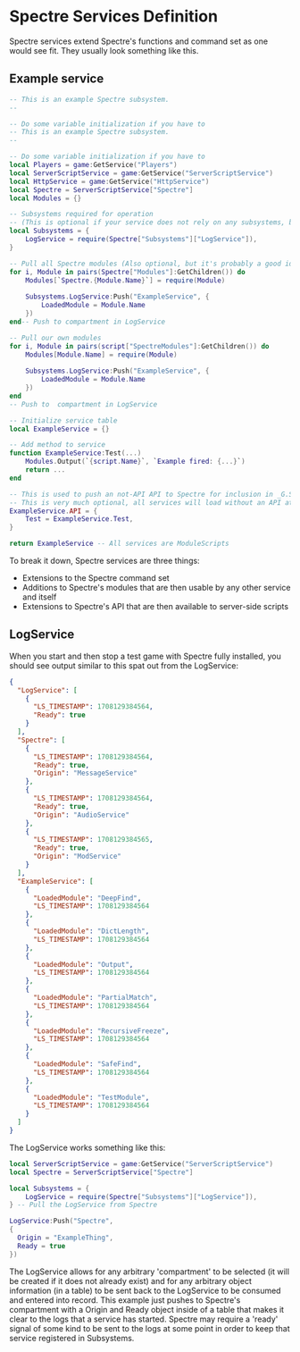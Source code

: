 # Spectre Services Definition
Spectre services extend Spectre's functions and command set as one would see fit. They usually look something like this.

## Example service
```lua
-- This is an example Spectre subsystem.
--

-- Do some variable initialization if you have to
-- This is an example Spectre subsystem.
--

-- Do some variable initialization if you have to
local Players = game:GetService("Players")
local ServerScriptService = game:GetService("ServerScriptService")
local HttpService = game:GetService("HttpService")
local Spectre = ServerScriptService["Spectre"]
local Modules = {}

-- Subsystems required for operation
-- (This is optional if your service does not rely on any subsystems, but most services should subscribe to the LogService at least)
local Subsystems = {
	LogService = require(Spectre["Subsystems"]["LogService"]),
}

-- Pull all Spectre modules (Also optional, but it's probably a good idea )
for i, Module in pairs(Spectre["Modules"]:GetChildren()) do
	Modules[`Spectre.{Module.Name}`] = require(Module)
	
	Subsystems.LogService:Push("ExampleService", {
		LoadedModule = Module.Name
	})
end-- Push to compartment in LogService

-- Pull our own modules
for i, Module in pairs(script["SpectreModules"]:GetChildren()) do
	Modules[Module.Name] = require(Module)
	
	Subsystems.LogService:Push("ExampleService", {
		LoadedModule = Module.Name
	})
end
-- Push to  compartment in LogService

-- Initialize service table
local ExampleService = {}

-- Add method to service
function ExampleService:Test(...)
	Modules.Output(`{script.Name}`, `Example fired: {...}`)
	return ...
end

-- This is used to push an not-API API to Spectre for inclusion in _G.Spectre later
-- This is very much optional, all services will load without an API attached
ExampleService.API = {
	Test = ExampleService.Test,
}

return ExampleService -- All services are ModuleScripts
```

To break it down, Spectre services are three things:
* Extensions to the Spectre command set
* Additions to Spectre's modules that are then usable by any other service and itself
* Extensions to Spectre's API that are then available to server-side scripts 

## LogService
When you start and then stop a test game with Spectre fully installed, you should see output similar to this spat out from the LogService:
```json
{
  "LogService": [
    {
      "LS_TIMESTAMP": 1708129384564,
      "Ready": true
    }
  ],
  "Spectre": [
    {
      "LS_TIMESTAMP": 1708129384564,
      "Ready": true,
      "Origin": "MessageService"
    },
    {
      "LS_TIMESTAMP": 1708129384564,
      "Ready": true,
      "Origin": "AudioService"
    },
    {
      "LS_TIMESTAMP": 1708129384565,
      "Ready": true,
      "Origin": "ModService"
    }
  ],
  "ExampleService": [
    {
      "LoadedModule": "DeepFind",
      "LS_TIMESTAMP": 1708129384564
    },
    {
      "LoadedModule": "DictLength",
      "LS_TIMESTAMP": 1708129384564
    },
    {
      "LoadedModule": "Output",
      "LS_TIMESTAMP": 1708129384564
    },
    {
      "LoadedModule": "PartialMatch",
      "LS_TIMESTAMP": 1708129384564
    },
    {
      "LoadedModule": "RecursiveFreeze",
      "LS_TIMESTAMP": 1708129384564
    },
    {
      "LoadedModule": "SafeFind",
      "LS_TIMESTAMP": 1708129384564
    },
    {
      "LoadedModule": "TestModule",
      "LS_TIMESTAMP": 1708129384564
    }
  ]
}
```

The LogService works something like this:
```lua
local ServerScriptService = game:GetService("ServerScriptService")
local Spectre = ServerScriptService["Spectre"]

local Subsystems = {
	LogService = require(Spectre["Subsystems"]["LogService"]),
} -- Pull the LogService from Spectre

LogService:Push("Spectre",
{
  Origin = "ExampleThing",
  Ready = true
})
```
The LogService allows for any arbitrary 'compartment' to be selected (it will be created if it does not already exist) and for any arbitrary object information (in a table) to be sent back to the LogService to be consumed and entered into record. This example just pushes to Spectre's compartment with a Origin and Ready object inside of a table that makes it clear to the logs that a service has started. Spectre may require a 'ready' signal of some kind to be sent to the logs at some point in order to keep that service registered in Subsystems.
